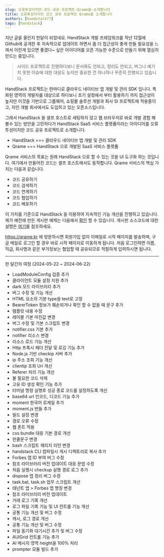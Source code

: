 ```yaml
---
slug: 오류투성이지만-코드-공유-프로젝트-Qrame을-소개합니다
title: 오류투성이지만 코드 공유 프로젝트 Qrame을 소개합니다
authors: [handstack77]
tags: [handstack]
---
```


지난 글을 올린지 한달이 되었네요. HandStack 개발 프레임워크를 작년 12월에 Github에 공개한 후 지속적으로 업데이트 하면서 좀 더 접근성이 좋게 만들 필요성을 느껴서 이런게 있으면 좋겠다~ 싶은 아이디어를 오픈 가능한 수준으로 만들기 위해 열심히 만드는 중입니다.

> 사이드 프로젝트로 진행하다보니 문서화도 안되고, 정리도 안되고, 버그나 예기치 못한 이슈에 대한 대응도 늦지만 중요한 건 하나하나 꾸준히 진행되고 있습니다.

HandStack 프로젝트는 한마디로 클라우드 네이티브 앱 개발 및 관리 SDK 입니다. 특화된 영역의 개발자를 대상으로 하다보니 초기 설정에서 부터 활용하기 까지 접근성이 높지만 이것을 기반으로 그룹웨어, 쇼핑몰 솔루션 개발과 회사 SI 프로젝트에 적용중이고, 지인 개발 회사에서도 도입하고 있는 오픈소스입니다.

그래서 HandStack 을 셀프 호스트로 세팅하지 않고 웹 브라우저로 바로 개발 경험 해 볼수 있는 방안을 고민하다가 HandStack SaaS 서비스 플랫폼이라는 아이디어를 오류투성이지만 코드 공유 프로젝트로 소개합니다.

- HandStack === 클라우드 네이티브 앱 개발 및 관리 SDK
- Qrame === HandStack 으로 개발된 SaaS 서비스 플랫폼

Qrame 서비스의 목표는 원래 HandStack 으로 할 수 있는 것을 UI 도구화 하는 것입니다. 여기에서 만들어진 코드는 셀프 호스트에서도 동작합니다. Qrame 서비스의 핵심 가치는 다음과 같습니다.

- 코드 공유하기
- 코드 검색하기
- 코드 연계하기
- 코드 협업하기
- 코드 배포하기

이 가치를 기준으로 HandStack 을 이용하여 지속적인 기능 개선을 진행하고 있습니다. 제가 예전에 만든 게시판 예제는 다음에서 [확인](https://qrame.kr/app/3qmbxyhc/n4smtfwz/wwwroot/view/BOD/BOD010.html) 할 수 있습니다. 게시판 소스코드에 대한 설명은 [여기](https://handstack.kr/docs/startup/handsonlab/%EA%B2%8C%EC%8B%9C%ED%8C%90-%ED%94%84%EB%A1%9C%EC%A0%9D%ED%8A%B8-%EC%8B%9C%EC%9E%91%ED%95%98%EA%B8%B0)를 참조하세요.

https://qrame.kr 에 방문하시면 회원가입 없이 이메일로 시작 페이지를 발송하며, 구글 메일로 로그인 할 경우 바로 시작 페이지로 이동하게 됩니다. 처음 로그인하면 이름, 직급, 회사명과 같은 부가정보는 협업할 때 공유되므로 적절하게 입력하시면 됩니다.

---

한 달간의 여정 (2024-05-22 ~ 2024-06-22)

- LoadModuleConfig 검증 추가
- 클라이언트 모듈 설정 지원 추가
- dark 모드 라이브러리 추가
- 버그 수정 및 기능 개선
- HTML 요소의 기본 type을 text로 고정
- BearerToken 정보가 훼손되거나 확인 할 수 없을 때 문구 추가
- 템플릿 내용 수정
- 레이블 기본 마진값 변경
- 버그 수정 및 기본 스크립트 변경
- notifier.css 기본 추가
- notifier 리소스 변경
- 리소스 로드 기능 개선
- Http 프록시 헤더 전달 및 로깅 기능 추가
- Node.js 기반 checkip 서버 추가
- ip 주소 조회 기능 개선
- clientip 조회 Uri 개선
- Referer 처리 기능 개선
- 불 필요한 코드 삭제
- 고유 ID 생성 확인 기능 추가
- 터미널 명령 실행후 성공 종료 코드를 설정하도록 개선
- base64 url 인코드, 디코드 기능 추가
- moment 한국어 로케일 추가
- moment.js 번들 추가
- 빌드 설정 변경
- 경로 오류 수정
- 웹 폰트 적용
- css bundle 대응 기본 경로 개선
- 한줄문구 변경
- bash 스크립트 캐리지 리턴 변경
- handstack CLI 컴파일시 게시 디렉토리로 복사 추가
- Forbes 앱 ID 부여 버그 수정
- 참조 라이브러리 버전 업데이트 대응 문법 수정
- 처음 실행시 checkup 실행 경로 로그 추가
- dispose 앱 정리 버그 수정
- task.bat, task.sh 업무 스크립트 개선
- 태넌트 앱 > Forbes 앱 명칭 변경
- 참조 라이브러리 버전 업데이트
- 거래 로그 기록 개선
- 로그 파일 기록 기능 및 UI 컨트롤 기능 개선
- 공통 기능 개선 및 버그 수정
- 캐시, 로그 경로 개선
- 공통 기능 개선 및 버그 수정
- 파일 동기화 대기시간 추가 및 버그 수정
- AUIGrid 컨트롤 기능 추가
- AI 메시지 영역 height을 100% 처리
- prompter 모듈 빌드 추가
